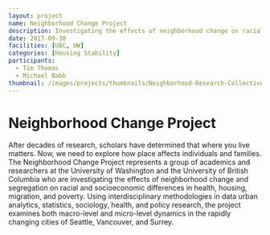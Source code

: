 ```yaml
---
layout: project
name: Neighborhood Change Project
description: Investigating the effects of neighborhood change on racial and socioeconomic differences in health, housing and migration through granular data
date: 2017-09-30
facilities: [UBC, UW]
categories: [Housing Stability]
participants:
  - Tim Thomas
  - Michael Babb
thumbnail: /images/projects/thumbnails/Neighborhood-Research-Collective.png
---
```


# Neighborhood Change Project

After decades of research, scholars have determined that where you live matters. Now, we need to explore how place affects individuals and families. The Neighborhood Change Project represents a group of academics and researchers at the University of Washington and the University of British Columbia who are investigating the effects of neighborhood change and segregation on racial and socioeconomic differences in health, housing, migration, and poverty. Using interdisciplinary methodologies in data urban analytics, statistics, sociology, health, and policy research, the project examines both macro-level and micro-level dynamics in the rapidly changing cities of Seattle, Vancouver, and Surrey. 